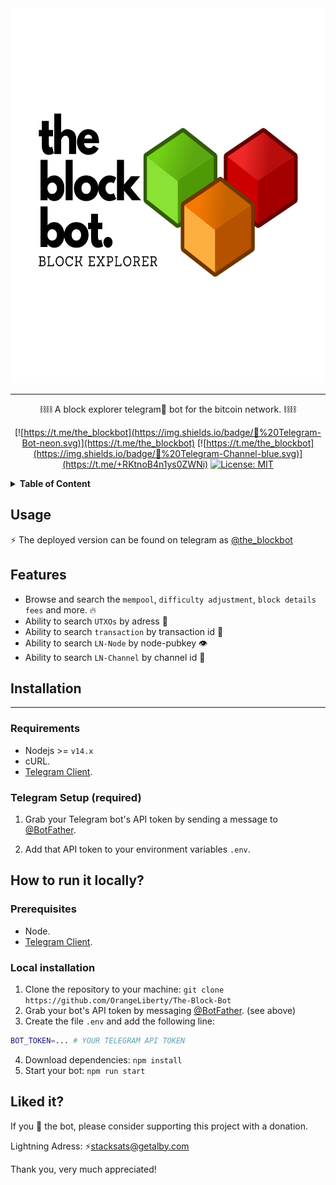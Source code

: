 <div align="center">
  <img src="./assets/theblockbot-logo.png" alt="theblockbot" height="600" width="auto" />
</div>

---

<div align="center">

⛓⛓ A block explorer telegram🤖 bot for the bitcoin network. ⛓⛓

[![https://t.me/the_blockbot](https://img.shields.io/badge/🤖%20Telegram-Bot-neon.svg)](https://t.me/the_blockbot) [![https://t.me/the_blockbot](https://img.shields.io/badge/💬%20Telegram-Channel-blue.svg)](https://t.me/+RKtnoB4n1ys0ZWNi) <a href="https://github.com/OrangeLiberty/The-Block-Bot/blob/master/LICENSE"><img src="https://img.shields.io/badge/License-MIT-yellow.svg" alt="License: MIT" height="20"></a>

</div>

<details>
 <summary><b>Table of Content</b></summary>

- [Usage](#usage)
- [Features](#features)
- [Installation](#installation)
  - [Telegram setup](#telegram+setup)
  - [Install on system](#install+system)
- [Liked it?](#liked+it)

</details>

## Usage

⚡️ The deployed version can be found on telegram as <a href="https://t.me/the_blockbot" target="_blank">@the_blockbot</a>

## Features

- Browse and search the `mempool`, `difficulty adjustment`, `block details` `fees` and more. 🔥
- Ability to search `UTXOs` by adress 📐
- Ability to search `transaction` by transaction id 🔎
- Ability to search `LN-Node` by node-pubkey 👁
- Ability to search `LN-Channel` by channel id 🎯

## Installation

---

### Requirements

- Nodejs >= `v14.x`
- cURL.
- [Telegram Client](https://desktop.telegram.org/).

<a name="telegram+setup"></a>

### Telegram Setup (required)

1. Grab your Telegram bot's API token by sending a message to [\@BotFather](https://telegram.me/BotFather).

2. Add that API token to your environment variables `.env`.

<a name="install+system"></a>

## How to run it locally?

### Prerequisites

- Node.
- [Telegram Client](https://desktop.telegram.org/).

### Local installation

1. Clone the repository to your machine: `git clone https://github.com/OrangeLiberty/The-Block-Bot`
2. Grab your bot's API token by messaging [\@BotFather](https://telegram.me/BotFather). (see above)
3. Create the file `.env` and add the following line:

```bash
BOT_TOKEN=... # YOUR TELEGRAM API TOKEN
```

4. Download dependencies: `npm install`
5. Start your bot: `npm run start`

<a name="liked+it"></a>

## Liked it?

If you 🧡 the bot, please consider supporting this project with a donation.

Lightning Adress: ⚡️stacksats@getalby.com

Thank you, very much appreciated!

